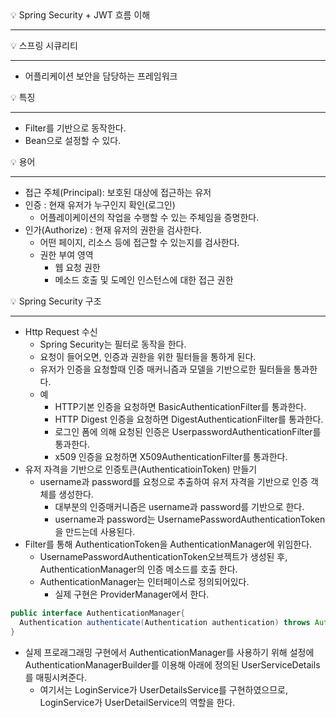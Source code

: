 <aside>
💡 Spring Security + JWT 흐름 이해

---

<aside>
💡 스프링 시큐리티

---

- 어플리케이션 보안을 담당하는 프레임워크

<aside>
💡 특징

---

- Filter를 기반으로 동작한다.
- Bean으로 설정할 수 있다.
</aside>

<aside>
💡 용어

---

- 접근 주체(Principal): 보호된 대상에 접근하는 유저
- 인증 : 현재 유저가 누구인지 확인(로그인)
    - 어플레이케이션의 작업을 수행할 수 있는 주체임을 증명한다.
- 인가(Authorize) : 현재 유저의 권한을 검사한다.
    - 어떤 페이지, 리소스 등에 접근할 수 있는지를 검사한다.
    - 권한 부여 영역
        - 웹 요청 권한
        - 메소드 호출 및 도메인 인스턴스에 대한 접근 권한
</aside>

</aside>

<aside>
💡 Spring Security 구조

---

- Http Request 수신
    - Spring Security는 필터로 동작을 한다.
    - 요청이 들어오면, 인증과 권한을 위한 필터들을 통하게 된다.
    - 유저가 인증을 요청할때 인증 매커니즘과 모델을 기반으로한 필터들을 통과한다.
    - 예
        - HTTP기본 인증을 요청하면 BasicAuthenticationFilter를 통과한다.
        - HTTP Digest 인증을 요청하면 DigestAuthenticationFilter를 통과한다.
        - 로그인 폼에 의해 요청된 인증은 UserpasswordAuthenticationFilter를 통과한다.
        - x509 인증을 요청하면 X509AuthenticationFilter를 통과한다.
- 유저 자격을 기반으로 인증토큰(AuthenticatioinToken) 만들기
    - username과 password를 요청으로 추출하여 유저 자격을 기반으로 인증 객체를 생성한다.
        - 대부분의 인증매커니즘은 username과 password를 기반으로 한다.
        - username과 password는 UsernamePasswordAuthenticationToken을 만드는데 사용된다.
- Filter를 통해 AuthenticationToken을 AuthenticationManager에 위임한다.
    - UsernamePasswordAuthenticationToken오브젝트가 생성된 후, AuthenticationManager의 인증 메소드를 호출 한다.
    - AuthenticationManager는 인터페이스로 정의되어있다.
        - 실제 구현은 ProviderManager에서 한다.

```java
public interface AuthenticationManager{
  Authentication authenticate(Authentication authentication) throws AuthenticationException;
}
```

- 실제 프로래그래밍 구현에서 AuthenticationManager를 사용하기 위해 설정에 AuthenticationManagerBuilder를 이용해 아래에 정의된 UserServiceDetails를 매핑시켜준다.
    - 여기서는 LoginService가 UserDetailsService를 구현하였으므로, LoginService가 UserDetailService의 역할을 한다.
</aside>

</aside>
